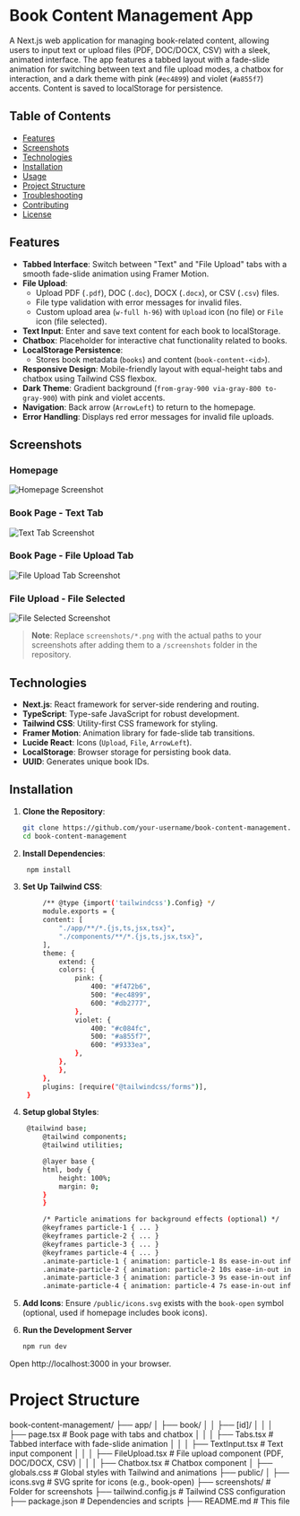 # Book Content Management App

A Next.js web application for managing book-related content, allowing users to input text or upload files (PDF, DOC/DOCX, CSV) with a sleek, animated interface. The app features a tabbed layout with a fade-slide animation for switching between text and file upload modes, a chatbox for interaction, and a dark theme with pink (`#ec4899`) and violet (`#a855f7`) accents. Content is saved to localStorage for persistence.

## Table of Contents

- [Features](#features)
- [Screenshots](#screenshots)
- [Technologies](#technologies)
- [Installation](#installation)
- [Usage](#usage)
- [Project Structure](#project-structure)
- [Troubleshooting](#troubleshooting)
- [Contributing](#contributing)
- [License](#license)

## Features

- **Tabbed Interface**: Switch between "Text" and "File Upload" tabs with a smooth fade-slide animation using Framer Motion.
- **File Upload**:
  - Upload PDF (`.pdf`), DOC (`.doc`), DOCX (`.docx`), or CSV (`.csv`) files.
  - File type validation with error messages for invalid files.
  - Custom upload area (`w-full h-96`) with `Upload` icon (no file) or `File` icon (file selected).
- **Text Input**: Enter and save text content for each book to localStorage.
- **Chatbox**: Placeholder for interactive chat functionality related to books.
- **LocalStorage Persistence**:
  - Stores book metadata (`books`) and content (`book-content-<id>`).
- **Responsive Design**: Mobile-friendly layout with equal-height tabs and chatbox using Tailwind CSS flexbox.
- **Dark Theme**: Gradient background (`from-gray-900 via-gray-800 to-gray-900`) with pink and violet accents.
- **Navigation**: Back arrow (`ArrowLeft`) to return to the homepage.
- **Error Handling**: Displays red error messages for invalid file uploads.

## Screenshots

### Homepage

![Homepage Screenshot](./public/screenshots/homepage.png)

### Book Page - Text Tab

![Text Tab Screenshot](./public/screenshots/text.png)

### Book Page - File Upload Tab

![File Upload Tab Screenshot](./public/screenshots/filetab.png)

### File Upload - File Selected

![File Selected Screenshot](./public/screenshots/selected-file.png)

> **Note**: Replace `screenshots/*.png` with the actual paths to your screenshots after adding them to a `/screenshots` folder in the repository.

## Technologies

- **Next.js**: React framework for server-side rendering and routing.
- **TypeScript**: Type-safe JavaScript for robust development.
- **Tailwind CSS**: Utility-first CSS framework for styling.
- **Framer Motion**: Animation library for fade-slide tab transitions.
- **Lucide React**: Icons (`Upload`, `File`, `ArrowLeft`).
- **LocalStorage**: Browser storage for persisting book data.
- **UUID**: Generates unique book IDs.

## Installation

1. **Clone the Repository**:
   ```bash
   git clone https://github.com/your-username/book-content-management.git
   cd book-content-management
   ```
2. **Install Dependencies**:
   ```bash
    npm install
   ```
3. **Set Up Tailwind CSS**:
   ```bash
        /** @type {import('tailwindcss').Config} */
        module.exports = {
        content: [
            "./app/**/*.{js,ts,jsx,tsx}",
            "./components/**/*.{js,ts,jsx,tsx}",
        ],
        theme: {
            extend: {
            colors: {
                pink: {
                    400: "#f472b6",
                    500: "#ec4899",
                    600: "#db2777",
                },
                violet: {
                    400: "#c084fc",
                    500: "#a855f7",
                    600: "#9333ea",
                },
            },
            },
        },
        plugins: [require("@tailwindcss/forms")],
    }
   ```
4. **Setup global Styles**:

   ```bash
    @tailwind base;
        @tailwind components;
        @tailwind utilities;

        @layer base {
        html, body {
            height: 100%;
            margin: 0;
        }
        }

        /* Particle animations for background effects (optional) */
        @keyframes particle-1 { ... }
        @keyframes particle-2 { ... }
        @keyframes particle-3 { ... }
        @keyframes particle-4 { ... }
        .animate-particle-1 { animation: particle-1 8s ease-in-out infinite; }
        .animate-particle-2 { animation: particle-2 10s ease-in-out infinite; }
        .animate-particle-3 { animation: particle-3 9s ease-in-out infinite; }
        .animate-particle-4 { animation: particle-4 7s ease-in-out infinite; }

   ```

5. **Add Icons**:
   Ensure `/public/icons.svg` exists with the `book-open` symbol (optional, used if homepage includes book icons).

6. **Run the Development Server**
   ```bash
   npm run dev
   ```

Open http://localhost:3000 in your browser.

# Project Structure

book-content-management/
├── app/
│ ├── book/
│ │ ├── [id]/
│ │ │ ├── page.tsx # Book page with tabs and chatbox
│ │ │ ├── Tabs.tsx # Tabbed interface with fade-slide animation
│ │ │ ├── TextInput.tsx # Text input component
│ │ │ ├── FileUpload.tsx # File upload component (PDF, DOC/DOCX, CSV)
│ │ │ ├── Chatbox.tsx # Chatbox component
│ ├── globals.css # Global styles with Tailwind and animations
├── public/
│ ├── icons.svg # SVG sprite for icons (e.g., book-open)
├── screenshots/ # Folder for screenshots
├── tailwind.config.js # Tailwind CSS configuration
├── package.json # Dependencies and scripts
├── README.md # This file
